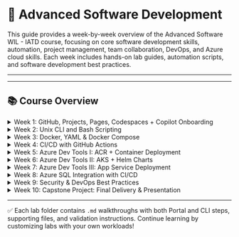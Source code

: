 # 🔁 Advanced Software Development
This guide provides a week-by-week overview of the Advanced Software WIL - IATD course, focusing on core software development skills, automation, project management, team collaboration,  DevOps, and Azure cloud skills. Each week includes hands-on lab guides, automation scripts, and software development best practices.

---

---

## 📚 Course Overview

<details>
  <summary>Week 1: GitHub, Projects, Pages, Codespaces + Copilot Onboarding</summary>

    Environment setup, GitHub practices, GitHub Codespaces, GitHub Projects, GitHub Pages Copilot onboarding:

  **Labs:**
  - Environment setup (Codespaces, azure cli, copilot) ([lab_1_a_environment_setup.md](week1/lab_1_a_environment_setup.md))
  - GitHub practices (commits, PR, branching and merging) ([lab_1_b_github_practices.md](week1/lab_1_b_github_practices.md))
  - GitHub projects (setup team project, pages, custom README) ([lab_1_c_github_projects.md](week1/lab_1_c_github_projects.md))
  - Copilot onboarding (prompt engineering for copilot) ([lab_1_d_copilot_onboarding.md](week1/lab_1_d_copilot_onboarding.md))
  - Capstone project collaboration template ([group_project_template.md](week1/group_project_template.md))

</details>

<details>
  <summary>Week 2: Unix CLI and Bash Scripting</summary>

  Unix CLI and Bash Scripting with Copilot - Automate development tasks using Unix CLI and Bash scripting with Copilot assistance:

  **Labs:**
  - Filesystem navigation and permissions ([lab_2_a_filesystem_navigation.md](week2/lab_2_a_filesystem_navigation.md))
  - Data processing with pipes and redirection ([lab_2_b_data_processing.md](week2/lab_2_b_data_processing.md))
  - Basic scripting with I/O, arguments, and control flow ([lab_2_c_bash_scripting.md](week2/lab_2_c_bash_scripting.md))
  - Build automation and development environment setup ([lab_2_d_automation_scripts.md](week2/lab_2_d_automation_scripts.md))
  - **Group Project:** Submit formal idea proposal

</details>

<details>
  <summary>Week 3: Docker, YAML & Docker Compose</summary>

  Docker containerization and orchestration with Copilot - Build and deploy containerized applications using Docker and Docker Compose with Copilot assistance:

  **Labs:**
  - Frontend containerization with nginx ([lab_3_a_frontend_containerization.md](week3/lab_3_a_frontend_containerization.md))
  - Backend API development with Flask ([lab_3_b_backend_api_development.md](week3/lab_3_b_backend_api_development.md))
  - Full-stack integration with Docker Compose ([lab_3_c_fullstack_integration.md](week3/lab_3_c_fullstack_integration.md))
  - **Group Project:** Sprint 1 - Initial development and containerization

</details>

<details>
  <summary>Week 4: CI/CD with GitHub Actions</summary>

  CI/CD automation with GitHub Actions and Copilot - Build automated deployment pipelines using GitHub Actions with multi-service architectures and testing strategies:

  **Labs:**
  - Node.js Composite Actions for file analysis and web publishing ([lab_4_a_cicd_composite_actions.md](week4/lab_4_a_cicd_composite_actions.md))
  - .NET 8 Web API with Copilot, Bogus testing, and CI pipeline ([lab_4_b_dotnet_test_ci.md](week4/lab_4_b_dotnet_test_ci.md))
  - Multi-Container Python APIs + Frontend with Docker orchestration ([lab_4_c_python_docker_fullstack.md](week4/lab_4_c_python_docker_fullstack.md))
  - **Group Project:** Sprint 1 completion and app release v1 [tracking: app-release-v1]

</details>

<details>
  <summary>Week 5: Azure Dev Tools I: ACR + Container Deployment</summary>

  Azure Container Registry and container deployment with Copilot - Build, store, and deploy containerized applications using Azure Container Registry, Container Instances, and Container Apps (Integrated with GitHub Actions):

  **Labs:**
  - Azure Container Registry setup with GitHub Actions automation ([lab_5_a_azure_container_registry.md](week5/lab_5_a_azure_container_registry.md))
  - Deploy to Azure Container Instances with CI/CD ([lab_5_b_azure_container_instances.md](week5/lab_5_b_azure_container_instances.md))
  - Scale with Azure Container Apps and auto-scaling ([lab_5_c_azure_container_apps.md](week5/lab_5_c_azure_container_apps.md))
  - Microservices with Azure Container Apps ([lab_5_d_microservices_container_apps.md](week5/lab_5_d_microservices_container_apps.md))
  - ARM template deployment to Azure Container Apps ([lab_5_e_arm_template_deployment.md](week5/lab_5_e_arm_template_deployment.md))
  - **Group Project:** Sprint 2 - Azure cloud deployment and scaling
  - **📋 Important:** Keep GitHub Projects updated with sprint progress and task completion

</details>

<details>
  <summary>Week 6: Azure Dev Tools II: AKS + Helm Charts</summary>

  Azure Kubernetes Service and Helm Charts with Copilot - Deploy and manage applications on AKS using Helm charts and Kubernetes best practices:

  **Labs:**
  - AKS cluster setup and basic deployments ([lab_6_a_aks_cluster_setup.md](week6/lab_6_a_aks_cluster_setup.md))
  - Helm chart creation and application packaging ([lab_6_b_helm_chart_creation.md](week6/lab_6_b_helm_chart_creation.md))
  - Production AKS with Helm and CI/CD ([lab_6_c_production_aks_helm_cicd.md](week6/lab_6_c_production_aks_helm_cicd.md))
  - Bicep AKS provisioning with Helm deployment ([lab_6_d_bicep_aks_helm.md](week6/lab_6_d_bicep_aks_helm.md))
  - **Group Project:** Sprint 2 - Kubernetes orchestration and Helm packaging [tracking: GitHub Projects]
  - **📋 Important:** Update GitHub Projects with weekly progress, task completion, and sprint milestones

</details>

<details>
  <summary>Week 7: Azure Dev Tools III: App Service Deployment </summary>

  Azure App Service deployment with Copilot - Deploy web applications and APIs using Azure App Service with advanced features and production best practices:

  **Labs:**
  - Azure App Service code deployment with microservices ([lab_7_a_app_service_code_deployment.md](week7/lab_7_a_app_service_code_deployment.md))
  - Azure App Service container deployment and ACR integration ([lab_7_b_app_service_container_deployment.md](week7/lab_7_b_app_service_container_deployment.md))
  - Production App Service CI/CD pipeline with GitHub Actions ([lab_7_c_production_app_service_cicd.md](week7/lab_7_c_production_app_service_cicd.md))
  - ARM template and CLI deployment to App Service ([lab_7_d_arm_template_cli_deployment.md](week7/lab_7_d_arm_template_cli_deployment.md))
  - **Group Project:** Sprint 2 completion and app release v2 [tracking: app-release-v2]
  - **📋 Important:** Finalize GitHub Projects with Sprint 2 deliverables and production readiness checklist
  
</details>

<details>
  <summary>Week 8: Azure SQL Integration with CI/CD</summary>

  Integrate and automate Azure SQL within CI/CD pipelines using secure app connections:

  **Labs:**
  - Azure SQL infrastructure provisioning with ARM templates and CLI ([lab_8_a_azure_sql_infrastructure.md](week8/lab_8_a_azure_sql_infrastructure.md))
  - Secure application database connection with environment variables ([lab_8_b_secure_app_connection.md](week8/lab_8_b_secure_app_connection.md))
  - CI/CD pipeline with automated database schema management ([lab_8_c_cicd_database_automation.md](week8/lab_8_c_cicd_database_automation.md))
  - **Group Project:** Sprint 3 - Database integration and data persistence [tracking: sprint-3-data]
  - **📋 Important:** Begin Sprint 3 with full-stack data persistence and automated deployments

</details>

<details>
  <summary>Week 9: Security & DevOps Best Practices</summary>

  Implement DevSecOps practices using Key Vault, Managed Identity, and secure pipelines:

  **Labs:**
  - Azure Key Vault setup and secret management with ARM templates ([lab_9_a_azure_key_vault_setup.md](week9/lab_9_a_azure_key_vault_setup.md))
  - Managed Identity for secure app-to-database connection ([lab_9_b_managed_identity_integration.md](week9/lab_9_b_managed_identity_integration.md))
  - CodeQL security analysis and Dependabot integration ([lab_9_c_codeql_dependabot_security.md](week9/lab_9_c_codeql_dependabot_security.md))
  - ARM template security hardening and compliance ([lab_9_d_arm_security_hardening.md](week9/lab_9_d_arm_security_hardening.md))
  - **Group Project:** Sprint 3 - Security implementation and DevSecOps automation [tracking: sprint-3-security]
  - **📋 Important:** Harden application security and implement automated security scanning

</details>

<details>
  <summary>Week 10: Capstone Project: Final Delivery & Presentation</summary>

  Complete capstone project with full-stack application, security, and DevOps automation:

  **Deliverables:**
  - **Final Application:** Production-ready full-stack group application with indiviual service APIs + datbases
  - **Application Stack:** `Your Choice of programming languages` to develop the application. (Group + Individual)
  - **Deployment Platform:** Production-ready app deployed to App Service or AKS with Hlem
  - **Infrastructure Provisioning**: Create Azure resources using CLI and ARM templates
  - **Security Implementation:** Key Vault, Managed Identity, and secure pipelines
  - **DevOps Automation:** Complete CI/CD with unit testing, continous deployment, security scanning (CodeQL + Dependabot)
  - **Documentation:** Comprehensive README, API docs, copilot prompts, system architecture and deployment guides
  - **Presentation:** Live demo and technical presentation
  - **Group Project:** Sprint 3 completion and final app release v3 [tracking: final-release-v3]
  - **📋 Important:** Final GitHub Projects showcase with complete development lifecycle

</details>

---

✅ Each lab folder contains `.md` walkthroughs with both Portal and CLI steps, supporting files, and validation instructions. Continue learning by customizing labs with your own workloads!
